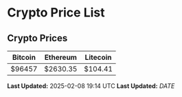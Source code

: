# Crypto Price List

## Crypto Prices
| Bitcoin | Ethereum | Litecoin |
| ------- | -------- | -------- |
| $96457 | $2630.35 | $104.41 |
**Last Updated:** 2025-02-08 19:14 UTC
**Last Updated:** $DATE$

